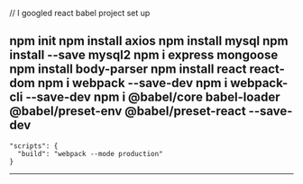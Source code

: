 // I googled  react babel project set up

npm init
npm install axios
npm install mysql
npm install --save mysql2
npm i express mongoose
npm install body-parser
npm install react react-dom
npm i webpack --save-dev
npm i webpack-cli --save-dev
npm i @babel/core babel-loader @babel/preset-env @babel/preset-react --save-dev
----
    "scripts": {
      "build": "webpack --mode production"
    }

----

